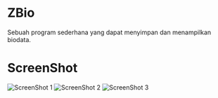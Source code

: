 # ZBio
Sebuah program sederhana yang dapat menyimpan dan menampilkan biodata.

# ScreenShot
![ScreenShot 1](https://github.com/zhergiuz/ZBio/blob/master/Andro1.PNG "ScreenShot 1")
![ScreenShot 2](https://github.com/zhergiuz/ZBio/blob/master/Andro2.PNG "ScreenShot 2")
![ScreenShot 3](https://github.com/zhergiuz/ZBio/blob/master/Andro3.PNG "ScreenShot 3")
